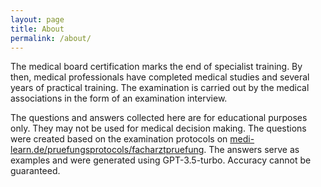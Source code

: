 ```yaml
---
layout: page
title: About
permalink: /about/
---
```


The medical board certification marks the end of specialist training. By then, medical professionals have completed medical studies and several years of practical training. The examination is carried out by the medical associations in the form of an examination interview.

The questions and answers collected here are for educational purposes only. They may not be used for medical decision making. The questions were created based on the examination protocols on [medi-learn.de/pruefungsprotocols/facharztpruefung](https://www.medi-learn.de/pruefungsprotocols/facharztpruefung). The answers serve as examples and were generated using GPT-3.5-turbo. Accuracy cannot be guaranteed.
